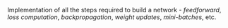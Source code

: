 Implementation of all the steps required to build a network - *feedforward*, *loss computation*, *backpropagation*, *weight updates*, *mini-batches*, etc.
